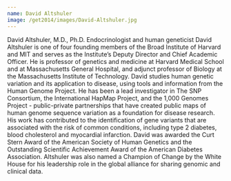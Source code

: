```yaml
---
name: David Altshuler
image: /get2014/images/David-Altshuler.jpg
---
```


David Altshuler, M.D., Ph.D. Endocrinologist and human geneticist David Altshuler is one of four founding members of the Broad Institute of Harvard and MIT and serves as the Institute’s Deputy Director and Chief Academic Officer. He is professor of genetics and medicine at Harvard Medical School and at Massachusetts General Hospital, and adjunct professor of Biology at the Massachusetts Institute of Technology. David studies human genetic variation and its application to disease, using tools and information from the Human Genome Project. He has been a lead investigator in The SNP Consortium, the International HapMap Project, and the 1,000 Genomes Project - public-private partnerships that have created public maps of human genome sequence variation as a foundation for disease research. His work has contributed to the identification of gene variants that are associated with the risk of common conditions, including type 2 diabetes, blood cholesterol and myocardial infarction. David was awarded the Curt Stern Award of the American Society of Human Genetics and the Outstanding Scientific Achievement Award of the American Diabetes Association. Altshuler was also named a Champion of Change by the White House for his leadership role in the global alliance for sharing genomic and clinical data.
